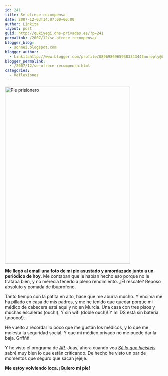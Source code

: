 ```yaml
---
id: 241
title: Se ofrece recompensa
date: 2007-12-03T14:07:00+00:00
author: Linkita
layout: post
guid: http://qukiyegi.dns-privadas.es/?p=241
permalink: /2007/12/se-ofrece-recompensa/
blogger_blog:
  - sonnei.blogspot.com
blogger_author:
  - Linkitahttp://www.blogger.com/profile/08969869659383343445noreply@blogger.com
blogger_permalink:
  - /2007/12/se-ofrece-recompensa.html
categories:
  - Reflexiones
---
```

[<img src="http://farm3.static.flickr.com/2225/2083242503_b73bdfeb92_o.jpg" alt="Pie prisionero" height="565" width="400" />](http://www.flickr.com/photos/linkita/2083242503/ "Pie prisionero by Linkita, on Flickr")

<span style="font-weight: bold;">Me llegó al email una foto de mi pie asustado y amordazado junto a un periódico de hoy.</span> Me contaban que le habían hecho eso porque no le trataba bien, y no merecía tenerlo a pleno rendimiento. ¿El rescate? Reposo absoluto y pomada de ibuprofeno.

Tanto tiempo con la patita en alto, hace que me aburra mucho. Y encima me ha pillado en casa de mis padres, y me he tenido que quedar porque mi médico de cabecera está aquí y no en Murcia. Una casa con tres pisos y muchas escaleras (ouch!). Y sin wifi (doble ouch)!.Y mi DS está sin batería (¡noooo!).

He vuelto a recordar lo poco que me gustan los médicos, y lo que me molesta la seguridad social. Y que mi médico privado no me puede dar la baja. Grffññ.

Y he visto el programa de [<span style="font-style: italic;">AR</span>](http://es.wikipedia.org/wiki/Ana_Rosa_Quintana). Juas, ahora cuando vea [<span style="font-style: italic;">Sé lo que hicísteis</span>](http://es.wikipedia.org/wiki/S%C3%A9_lo_que_hicisteis...) sabré muy bien lo que están criticando. De hecho he visto un par de momentos que seguro que sacan jejeje.

<span style="font-weight: bold;">Me estoy volviendo loca. ¡Quiero mi pie!</span>